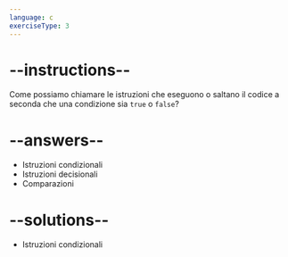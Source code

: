 ```yaml
---
language: c
exerciseType: 3
---
```


# --instructions--

Come possiamo chiamare le istruzioni che eseguono o saltano il codice a seconda che una condizione sia `true` o `false`?

# --answers--

- Istruzioni condizionali
- Istruzioni decisionali
- Comparazioni

# --solutions--

- Istruzioni condizionali
